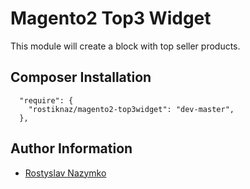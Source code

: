 # Magento2 Top3 Widget

This module will create a block with top seller products. 


## Composer Installation

```
  "require": {
    "rostiknaz/magento2-top3widget": "dev-master",
  },
```


## Author Information

 - [Rostyslav Nazymko](https://www.linkedin.com/in/rostiknaz)